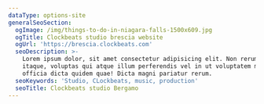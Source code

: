 ```yaml
---
dataType: options-site
generalSeoSection:
  ogImage: /img/things-to-do-in-niagara-falls-1500x609.jpg
  ogTitle: Clockbeats studio brescia website
  ogUrl: 'https://brescia.clockbeats.com'
  seoDescription: >-
    Lorem ipsum dolor, sit amet consectetur adipisicing elit. Non rerum, quam
    itaque, voluptas qui atque illum perferendis vel in ut voluptatem modi,
    officia dicta quidem quae! Dicta magni pariatur rerum.
  seoKeywords: 'Studio, CLockbeats, music, production'
  seoTitle: Clockbeats studio Bergamo
---
```


